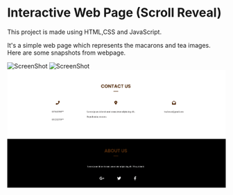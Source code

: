 # Interactive Web Page (Scroll Reveal)

This project is made using HTML,CSS and JavaScript.

It's a simple web page which represents the macarons and tea images.
<br>
Here are some snapshots from webpage.

![ScreenShot](sc1.jpeg)
![ScreenShot](sc2.jpeg)
![ScreenShot](sc3.jpeg)


<br><br>